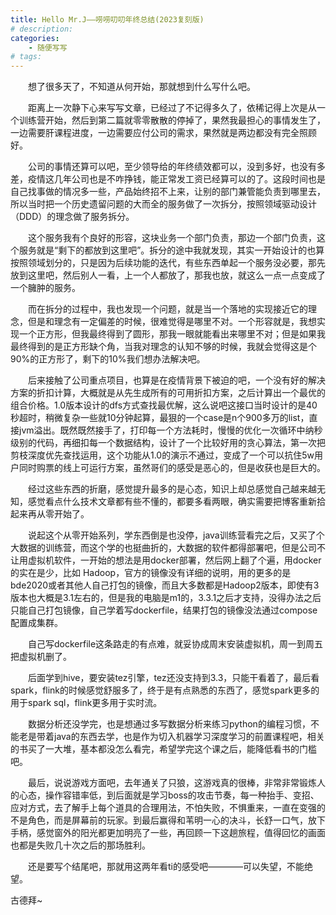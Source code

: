 ```yaml
---
title: Hello Mr.J——唠唠叨叨年终总结(2023复刻版)
# description:
categories:
    - 随便写写
# tags: 
---
```


&emsp;&emsp;​想了很多天了，不知道从何开始，那就想到什么写什么吧。

&emsp;&emsp;​距离上一次静下心来写写文章，已经过了不记得多久了，依稀记得上次是从一个训练营开始，然后到第二篇就零零散散的停掉了，果然我最担心的事情发生了，一边需要肝课程进度，一边需要应付公司的需求，果然就是两边都没有完全照顾好。

&emsp;&emsp;​公司的事情还算可以吧，至少领导给的年终绩效都可以，没到多好，也没有多差，疫情这几年公司也是不咋挣钱，能正常发工资已经算可以的了。这段时间也是自己找事做的情况多一些，产品始终招不上来，让别的部门兼管能负责到哪里去，所以当时把一个历史遗留问题的大而全的服务做了一次拆分，按照领域驱动设计（DDD）的理念做了服务拆分。

&emsp;&emsp;​这个服务我有个良好的形容，这块业务一个部门负责，那边一个部门负责，这个服务就是“剩下的都放到这里吧”。拆分的途中我就发现，其实一开始设计的也算按照领域划分的，只是因为后续功能的迭代，有些东西单起一个服务没必要，那先放到这里吧，然后别人一看，上一个人都放了，那我也放，就这么一点一点变成了一个臃肿的服务。

&emsp;&emsp;​而在拆分的过程中，我也发现一个问题，就是当一个落地的实现接近它的理念，但是和理念有一定偏差的时候，很难觉得是哪里不对。一个形容就是，我想实现一个正方形，但我最终得到了圆形，那我一眼就能看出来哪里不对；但是如果我最终得到的是正方形缺个角，当我对理念的认知不够的时候，我就会觉得这是个90%的正方形了，剩下的10%我们想办法解决吧。

&emsp;&emsp;​后来接触了公司重点项目，也算是在疫情背景下被迫的吧，一个没有好的解决方案的折扣计算，大概就是从先生成所有的可用折扣方案，之后计算出一个最优的组合价格。1.0版本设计的dfs方式查找最优解，这么说吧这接口当时设计的是40秒超时，稍微复杂一些就10分钟起算，最狠的一个case是n个900多万的list，直接jvm溢出。既然既然接手了，打印每一个方法耗时，慢慢的优化一次循环中纳秒级别的代码，再细扣每一个数据结构，设计了一个比较好用的贪心算法，第一次把剪枝深度优先查找运用，这个功能从1.0的演示不通过，变成了一个可以抗住5w用户同时购票的线上可运行方案，虽然哥们的感受是恶心的，但是收获也是巨大的。

&emsp;&emsp;​经过这些东西的折磨，感觉提升最多的是心态，知识上却总感觉自己越来越无知，感觉看点什么技术文章都有些不懂的，都要多看两眼，确实需要把博客重新拾起来再从零开始了。

&emsp;&emsp;​说起这个从零开始系列，学东西倒是也没停，java训练营看完之后，又买了个大数据的训练营，而这个学的也挺曲折的，大数据的软件都得部署吧，但是公司不让用虚拟机软件，一开始的想法是用docker部署，然后网上翻了个遍，用docker的实在是少，比如 Hadoop，官方的镜像没有详细的说明，用的更多的是bde2020或者其他人自己打包的镜像，而且大多数都是Hadoop2版本，即使有3版本也大概是3.1左右的，但是我的电脑是m1的，3.3.1之后才支持，没得办法之后只能自己打包镜像，自己学着写dockerfile，结果打包的镜像没法通过compose配置成集群。

&emsp;&emsp;​自己写dockerfile这条路走的有点难，就妥协成周末安装虚拟机，周一到周五把虚拟机删了。

&emsp;&emsp;​后面学到hive，要安装tez引擎，tez还没支持到3.3，只能干看着了，最后看spark，flink的时候感觉舒服多了，终于是有点熟悉的东西了，感觉spark更多的用于spark sql，flink更多用于实时流。

&emsp;&emsp;​数据分析还没学完，也是想通过多写数据分析来练习python的编程习惯，不能老是带着java的东西去学，也是作为切入机器学习深度学习的前置课程吧，相关的书买了一大堆，基本都没怎么看完，希望学完这个课之后，能降低看书的门槛吧。

&emsp;&emsp;最后，说说游戏方面吧，去年通关了只狼，这游戏真的很棒，非常非常锻炼人的心态，操作容错率低，到后面就是学习boss的攻击节奏，每一种抬手、变招、应对方式，去了解手上每个道具的合理用法，不怕失败，不惧重来，一直在变强的不是角色，而是屏幕前的玩家。到最后赢得和苇明一心的决斗，长舒一口气，放下手柄，感觉窗外的阳光都更加明亮了一些，再回顾一下这趟旅程，值得回忆的画面也都是失败几十次之后的那场胜利。

&emsp;&emsp;​还是要写个结尾吧，那就用这两年看ti的感受吧————可以失望，不能绝望。

古德拜~